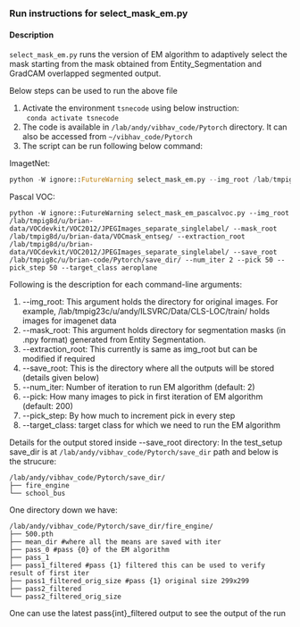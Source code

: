 ### Run instructions for select_mask_em.py
#### Description
`select_mask_em.py` runs the version of EM algorithm to 
adaptively select the mask starting from the mask obtained from
Entity_Segmentation and GradCAM overlapped segmented output.

Below steps can be used to run the above file
1. Activate the environment `tsnecode` using below instruction: <br/>
    ` conda activate tsnecode`
2. The code is available in `/lab/andy/vibhav_code/Pytorch` directory.
    It can also be accessed from `~/vibhav_code/Pytorch`
3. The script can be run following below command: <br/>

ImagetNet:

```python 
python -W ignore::FutureWarning select_mask_em.py --img_root /lab/tmpig23c/u/andy/ILSVRC/Data/CLS-LOC/train/ --mask_root /lab/tmpig8d/u/zhix/Segement/Imagenet_mask/ --extraction_root /lab/tmpig23c/u/andy/ILSVRC/Data/CLS-LOC/train/ --save_root /lab/tmpig8c/u/brian_code/Pytorch/save_dir/ --num_iter 2 --pick 100 --pick_step 100 --target_class fire_engine
```

Pascal VOC:

```
python -W ignore::FutureWarning select_mask_em_pascalvoc.py --img_root /lab/tmpig8d/u/brian-data/VOCdevkit/VOC2012/JPEGImages_separate_singlelabel/ --mask_root /lab/tmpig8d/u/brian-data/VOCmask_entseg/ --extraction_root /lab/tmpig8d/u/brian-data/VOCdevkit/VOC2012/JPEGImages_separate_singlelabel/ --save_root /lab/tmpig8c/u/brian-code/Pytorch/save_dir/ --num_iter 2 --pick 50 --pick_step 50 --target_class aeroplane
```



Following is the description for each command-line arguments:

1. --img_root: 
   This argument holds the directory for original images. For example, /lab/tmpig23c/u/andy/ILSVRC/Data/CLS-LOC/train/ holds
   images for imagenet data
2. --mask_root:
   This argument holds directory for segmentation masks (in .npy format) generated from Entity Segmentation.
3. --extraction_root:
   This currently is same as img_root but can be modified if required
4. --save_root:
   This is the directory where all the outputs will be stored (details given below)
5. --num_iter: Number of iteration to run EM algorithm (default: 2)
6. --pick: How many images to pick in first iteration of EM algorithm (default: 200)
7. --pick_step: By how much to increment pick in every step
8. --target_class: target class for which we need to run the EM algorithm

Details for the output stored inside --save_root directory:
In the test_setup save_dir is at `/lab/andy/vibhav_code/Pytorch/save_dir` path
and below is the strucure:
```
/lab/andy/vibhav_code/Pytorch/save_dir/
├── fire_engine
└── school_bus
```

One directory down we have:
```
/lab/andy/vibhav_code/Pytorch/save_dir/fire_engine/
├── 500.pth
├── mean_dir #where all the means are saved with iter
├── pass_0 #pass {0} of the EM algorithm 
├── pass_1 
├── pass1_filtered #pass {1} filtered this can be used to verify result of first iter
├── pass1_filtered_orig_size #pass {1} original size 299x299
├── pass2_filtered 
└── pass2_filtered_orig_size
```

One can use the latest pass{int}_filtered output to see the output of the run 

